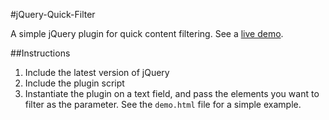 #jQuery-Quick-Filter

A simple jQuery plugin for quick content filtering. See a [live demo](http://labs.syropia.net/jQuery-Quick-Filter/demo.html).

##Instructions

1. Include the latest version of jQuery
2. Include the plugin script
3. Instantiate the plugin on a text field, and pass the elements you want to filter as the parameter. See the `demo.html` file for a simple example.